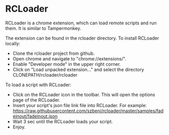 RCLoader
========

RCLoader is a chrome extension, which can load remote scripts and run them. It is similar to Tampermonkey.

The extension can be found in the rcloader directory.
To install RCLoader locally:
- Clone the rcloader project from github.
- Open chrome and navigate to "chrome://extensions/".
- Enable "Developer mode" in the upper right corner.
- Click on "Load unpacked extension..." and select the directory CLONEPATH/rcloader/rcloader


To load a script with RCLoader:
- Click on the RCLoader icon in the toolbar. This will open the options page of the RCLoader.
- Insert your script's json file link file into RCLoader. For example: https://raw.githubusercontent.com/szbeni/rcloader/master/samples/fadeinout/fadeinout.json
- Wait 3 sec until the RCLoader loads your script.
- Enjoy.
